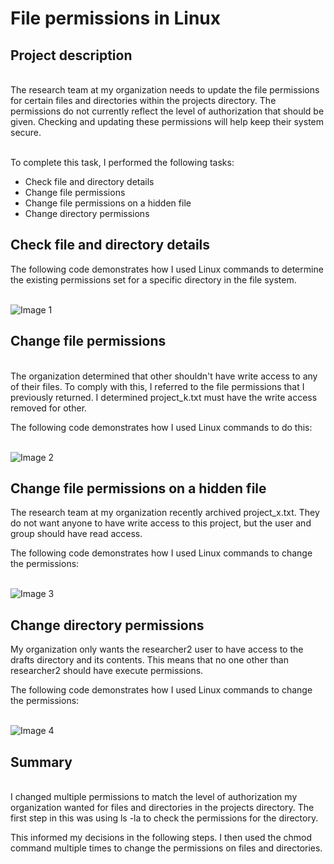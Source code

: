 <h1> File permissions in Linux</h1>
<h2>Project description</h2>
<br>The research team at my organization needs to update the file permissions for certain files and directories within the projects directory. 
The permissions do not currently reflect the level of authorization that should be given. Checking and updating these permissions will help keep their system secure.</br> 

<br>To complete this task, I performed the following tasks:</br>

<ul>
  <li>Check file and directory details</li>
  <li>Change file permissions</li>
  <li>Change file permissions on a hidden file</li>
  <li>Change directory permissions</li>
</ul>
<h2> Check file and directory details</h2>
The following code demonstrates how I used Linux commands to determine the existing permissions set for a specific directory in the file system.

<br><img src="https://github.com/JustinMills2024/File-permissions-in-Linux/assets/159082478/582df23a-cf0e-414b-843f-0fbf1bd738be" alt="Image 1"></br>

<h2>Change file permissions</h2>

<br>The organization determined that other shouldn't have write access to any of their files. To comply with this, I referred to the file permissions that I previously returned. I determined project_k.txt must have the write access removed for other.

The following code demonstrates how I used Linux commands to do this:</br>

<br><img src="https://github.com/JustinMills2024/File-permissions-in-Linux/assets/159082478/1467273f-5057-4542-b20f-cb159f11ba83" alt="Image 2"></br>

<h2>Change file permissions on a hidden file
</h2>
The research team at my organization recently archived project_x.txt. They do not want anyone to have write access to this project, but the user and group should have read access. 

The following code demonstrates how I used Linux commands to change the permissions:

<br><img src="https://github.com/JustinMills2024/File-permissions-in-Linux/assets/159082478/59cdb654-03d5-4d49-9eaa-73d2d43b846d" alt="Image 3"></br>

<h2>Change directory permissions
</h2>
My organization only wants the researcher2 user to have access to the drafts directory and its contents. This means that no one other than researcher2 should have execute permissions.

The following code demonstrates how I used Linux commands to change the permissions:

<br><img src="https://github.com/JustinMills2024/File-permissions-in-Linux/assets/159082478/ecbcb83e-f6b1-44ae-afde-756733f9d0ff" alt="Image 4"></br>

<h2>Summary</h2>

<br>I changed multiple permissions to match the level of authorization my organization wanted for files and directories in the projects directory. The first step in this was using ls -la to check the permissions for the directory. 

This informed my decisions in the following steps. I then used the chmod command multiple times to change the permissions on files and directories.</br>





